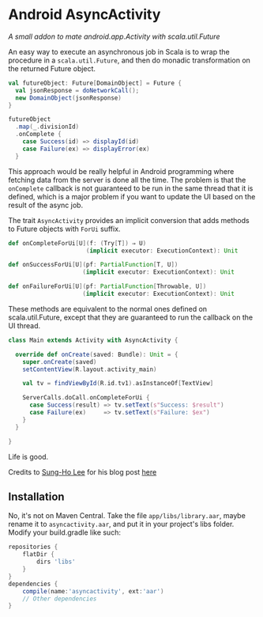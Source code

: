 Android AsyncActivity
=====================
*A small addon to mate android.app.Activity with scala.util.Future*

An easy way to execute an asynchronous job in Scala is to wrap the procedure in a `scala.util.Future`, and then do 
monadic transformation on the returned Future object.

```scala
val futureObject: Future[DomainObject] = Future {
  val jsonResponse = doNetworkCall();
  new DomainObject(jsonResponse)
}

futureObject
  .map(_.divisionId)
  .onComplete {
    case Success(id) => displayId(id)
    case Failure(ex) => displayError(ex)
  }
```

This approach would be really helpful in Android programming where fetching data from the server is done all the 
time. The problem is that the `onComplete` callback is not guaranteed to be run in the same thread that it is 
defined, which is a major problem if you want to update the UI based on the result of the async job.

The trait `AsyncActivity` provides an implicit conversion that adds methods to Future objects with `ForUi` suffix.

```scala
def onCompleteForUi[U](f: (Try[T]) ⇒ U)
                      (implicit executor: ExecutionContext): Unit

def onSuccessForUi[U](pf: PartialFunction[T, U])
                     (implicit executor: ExecutionContext): Unit

def onFailureForUi[U](pf: PartialFunction[Throwable, U])
                     (implicit executor: ExecutionContext): Unit
```

These methods are equivalent to the normal ones defined on scala.util.Future, except that they are guaranteed to run 
the callback on the UI thread.

```scala
class Main extends Activity with AsyncActivity {

  override def onCreate(saved: Bundle): Unit = {
    super.onCreate(saved)
    setContentView(R.layout.activity_main)

    val tv = findViewById(R.id.tv1).asInstanceOf[TextView]

    ServerCalls.doCall.onCompleteForUi {
      case Success(result) => tv.setText(s"Success: $result")
      case Failure(ex)     => tv.setText(s"Failure: $ex")
    }
  }

}
```

Life is good.

Credits to [Sung-Ho Lee](https://github.com/pocorall) for his blog post [here](http://blog.scaloid.org/2013/11/using-scalaconcurrentfuture-in-android.html)

Installation
------------

No, it's not on Maven Central. Take the file `app/libs/library.aar`, maybe rename it to `asyncactivity.aar`, and put it
in your project's libs folder. Modify your build.gradle like such:

```Groovy
repositories {
    flatDir {
        dirs 'libs'
    }
}
dependencies {
    compile(name:'asyncactivity', ext:'aar')
    // Other dependencies
}
```






